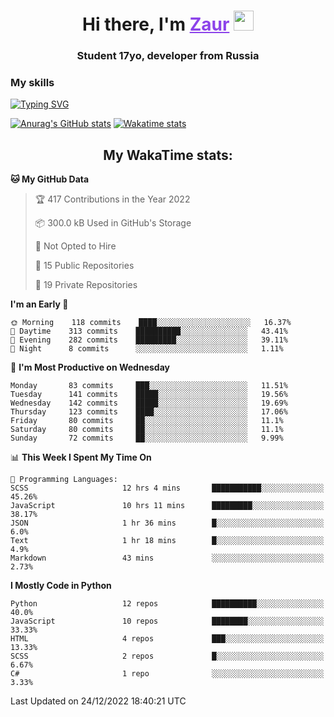 <h1 align="center">
    Hi there, I'm 
    <a href="https://t.me/skyguy" target="_blank" style="color: #8C43EA">Zaur</a>
    <img src="https://github.com/blackcater/blackcater/raw/main/images/Hi.gif" height="32">
</h1>

<h3 align="center">
    Student 17yo, developer from Russia
</h3>  

### **My skills**
[![Typing SVG](https://readme-typing-svg.herokuapp.com?font=Oxanium&duration=3000&pause=1500&color=8C43EA&height=30&lines=Python:+FastAPI,+Flask,+Aiogram,+Telethon;SQL:+PostgreSQL,+SQLite;Javascript:+React.js;HTML,+CSS+(SCSS))](https://git.io/typing-svg)

[![Anurag's GitHub stats](https://github-readme-stats.vercel.app/api?username=mrskyguy&hide_title=true&count_private=true&show_icons=true&title_color=8C43EA&icon_color=BE57EA&bg_color=30,191919,341b56&text_color=B1B1B1&border_radius=10&hide_border=true)](https://github.com/anuraghazra/github-readme-stats)
[![Wakatime stats](https://github-readme-stats.vercel.app/api/wakatime?username=skyguy&hide_title=true&show_icons=true&title_color=8C43EA&icon_color=BE57EA&bg_color=30,191919,341b56&text_color=B1B1B1&border_radius=10&hide_border=true)](https://github.com/anuraghazra/github-readme-stats)


<h2 align="center"> My WakaTime stats: </h2>

<!--START_SECTION:waka-->
**🐱 My GitHub Data** 

> 🏆 417 Contributions in the Year 2022
 > 
> 📦 300.0 kB Used in GitHub's Storage 
 > 
> 🚫 Not Opted to Hire
 > 
> 📜 15 Public Repositories 
 > 
> 🔑 19 Private Repositories  
 > 
**I'm an Early 🐤** 

```text
🌞 Morning    118 commits    ████░░░░░░░░░░░░░░░░░░░░░   16.37% 
🌆 Daytime    313 commits    ██████████░░░░░░░░░░░░░░░   43.41% 
🌃 Evening    282 commits    █████████░░░░░░░░░░░░░░░░   39.11% 
🌙 Night      8 commits      ░░░░░░░░░░░░░░░░░░░░░░░░░   1.11%

```
📅 **I'm Most Productive on Wednesday** 

```text
Monday       83 commits     ███░░░░░░░░░░░░░░░░░░░░░░   11.51% 
Tuesday      141 commits    █████░░░░░░░░░░░░░░░░░░░░   19.56% 
Wednesday    142 commits    █████░░░░░░░░░░░░░░░░░░░░   19.69% 
Thursday     123 commits    ████░░░░░░░░░░░░░░░░░░░░░   17.06% 
Friday       80 commits     ██░░░░░░░░░░░░░░░░░░░░░░░   11.1% 
Saturday     80 commits     ██░░░░░░░░░░░░░░░░░░░░░░░   11.1% 
Sunday       72 commits     ██░░░░░░░░░░░░░░░░░░░░░░░   9.99%

```


📊 **This Week I Spent My Time On** 

```text
💬 Programming Languages: 
SCSS                     12 hrs 4 mins       ███████████░░░░░░░░░░░░░░   45.26% 
JavaScript               10 hrs 11 mins      █████████░░░░░░░░░░░░░░░░   38.17% 
JSON                     1 hr 36 mins        █░░░░░░░░░░░░░░░░░░░░░░░░   6.0% 
Text                     1 hr 18 mins        █░░░░░░░░░░░░░░░░░░░░░░░░   4.9% 
Markdown                 43 mins             ░░░░░░░░░░░░░░░░░░░░░░░░░   2.73%

```

**I Mostly Code in Python** 

```text
Python                   12 repos            ██████████░░░░░░░░░░░░░░░   40.0% 
JavaScript               10 repos            ████████░░░░░░░░░░░░░░░░░   33.33% 
HTML                     4 repos             ███░░░░░░░░░░░░░░░░░░░░░░   13.33% 
SCSS                     2 repos             █░░░░░░░░░░░░░░░░░░░░░░░░   6.67% 
C#                       1 repo              ░░░░░░░░░░░░░░░░░░░░░░░░░   3.33%

```



 Last Updated on 24/12/2022 18:40:21 UTC
<!--END_SECTION:waka-->
